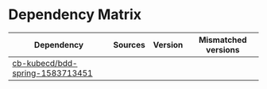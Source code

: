 # Dependency Matrix

Dependency | Sources | Version | Mismatched versions
---------- | ------- | ------- | -------------------
[cb-kubecd/bdd-spring-1583713451](https://github.com/cb-kubecd/bdd-spring-1583713451.git) |  | []() | 
